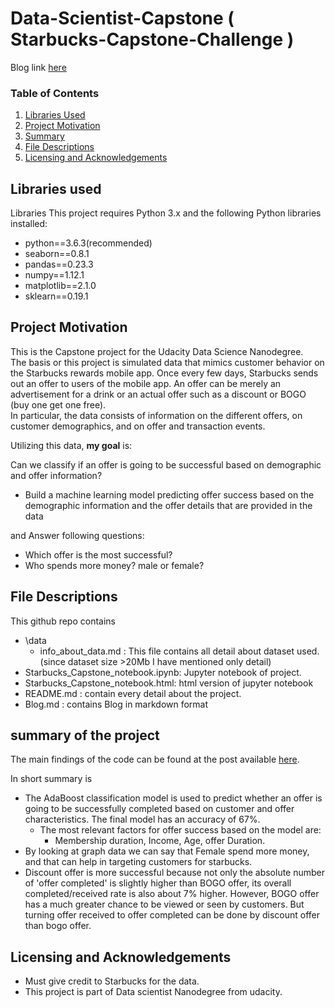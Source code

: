 # Data-Scientist-Capstone ( Starbucks-Capstone-Challenge )

Blog link [here](https://kirankamath.hashnode.dev/predicting-starbucks-offer-success-and-finding-most-relevant-factors-for-offer-success)
 
### Table of Contents

1. [Libraries Used](#Libraries)
2. [Project Motivation](#motivation)
3. [Summary](#summary)
4. [File Descriptions](#files)
5. [Licensing and Acknowledgements](#licensing)

## Libraries used <a name="Libraries"></a>
Libraries
This project requires Python 3.x and the following Python libraries installed:
- python==3.6.3(recommended)
- seaborn==0.8.1
- pandas==0.23.3
- numpy==1.12.1
- matplotlib==2.1.0
- sklearn==0.19.1


## Project Motivation<a name="motivation"></a>

This is the Capstone project for the Udacity Data Science Nanodegree.  
The basis or this project is simulated data that mimics customer behavior on the Starbucks rewards mobile app. Once every few days, Starbucks sends out an offer to users of the mobile app. An offer can be merely an advertisement for a drink or an actual offer such as a discount or BOGO (buy one get one free).  
In particular, the data consists of information on the different offers, on customer demographics, and on offer and transaction events.  

Utilizing this data, **my goal** is:

Can we classify if an offer is going to be successful based on demographic and offer information?
- Build a machine learning model predicting offer success based on the demographic information and the offer details that are provided in the data

and Answer following questions:
- Which offer is the most successful?
- Who spends more money? male or female?

## File Descriptions <a name="files"></a>

This github repo contains
- \data
    - info_about_data.md : This file contains all detail about dataset used.(since dataset size >20Mb I have mentioned only detail)
- Starbucks_Capstone_notebook.ipynb: Jupyter notebook of project.
- Starbucks_Capstone_notebook.html: html version of jupyter notebook
- README.md : contain every detail about the project.
- Blog.md : contains Blog in markdown format

## summary of the project <a name="summary"></a>

The main findings of the code can be found at the post available [here](https://kirankamath.hashnode.dev/predicting-starbucks-offer-success-and-finding-most-relevant-factors-for-offer-success).

In short summary is 
- The AdaBoost classification model is used to predict whether an offer is going to be successfully completed based on customer and offer characteristics. The final model has an accuracy of 67%.  
  - The most relevant factors for offer success based on the model are:
    - Membership duration, Income, Age, offer Duration.
- By looking at graph data we can say that Female spend more money, and that can help in targeting customers for starbucks.
- Discount offer is more successful because not only the absolute number of 'offer completed' is slightly higher than BOGO offer, its overall completed/received rate is also about 7% higher. However, BOGO offer has a much greater chance to be viewed or seen by customers. But turning offer received to offer completed can be done by discount offer than bogo offer.

## Licensing and Acknowledgements<a name="licensing"></a>

- Must give credit to Starbucks for the data.
- This project is part of Data scientist Nanodegree from udacity.
